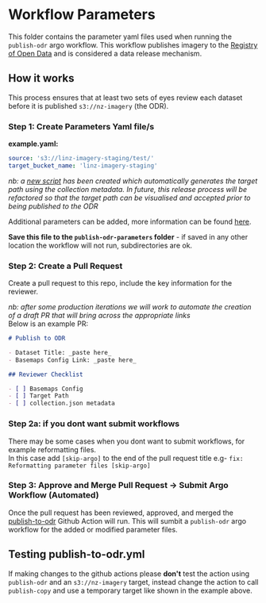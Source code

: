 # Workflow Parameters

This folder contains the parameter yaml files used when running the `publish-odr` argo workflow. This workflow publishes imagery to the [Registry of Open Data](https://registry.opendata.aws/nz-imagery/) and is considered a data release mechanism.

## How it works

This process ensures that at least two sets of eyes review each dataset before it is published `s3://nz-imagery` (the ODR).

### Step 1: Create Parameters Yaml file/s

**example.yaml:**

```yaml
source: 's3://linz-imagery-staging/test/'
target_bucket_name: 'linz-imagery-staging'
```

_nb: a [new script](https://github.com/linz/argo-tasks/blob/master/src/commands/path/path.generate.ts) has been created which automatically generates the target path using the collection metadata. In future, this release process will be refactored so that the target path can be visualised and accepted prior to being published to the ODR_

Additional parameters can be added, more information can be found [here](https://github.com/linz/topo-workflows/tree/master/workflows/imagery#publish-odr).

**Save this file to the `publish-odr-parameters` folder** - if saved in any other location the workflow will not run, subdirectories are ok.

### Step 2: Create a Pull Request

Create a pull request to this repo, include the key information for the reviewer.

_nb: after some production iterations we will work to automate the creation of a draft PR that will bring across the appropriate links_  
Below is an example PR:

```md
# Publish to ODR

- Dataset Title: _paste here_
- Basemaps Config Link: _paste here_

## Reviewer Checklist

- [ ] Basemaps Config
- [ ] Target Path
- [ ] collection.json metadata
```

### Step 2a: if you dont want submit workflows

There may be some cases when you dont want to submit workflows, for example reformatting files.  
In this case add `[skip-argo]` to the end of the pull request title e.g- `fix: Reformatting parameter files [skip-argo]`

### Step 3: Approve and Merge Pull Request -> Submit Argo Workflow (Automated)

Once the pull request has been reviewed, approved, and merged the [publish-to-odr](../.github/workflows/publish-to-odr.yml) Github Action will run. This will sumbit a `publish-odr` argo workflow for the added or modified parameter files.

## Testing publish-to-odr.yml

If making changes to the github actions please **don't** test the action using `publish-odr` and an `s3://nz-imagery` target, instead change the action to call `publish-copy` and use a temporary target like shown in the example above.
